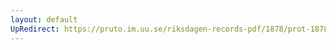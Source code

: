 ```yaml
---
layout: default
UpRedirect: https://pruto.im.uu.se/riksdagen-records-pdf/1878/prot-1878--ak--059/prot-1878--ak--059_025.pdf
---
```

